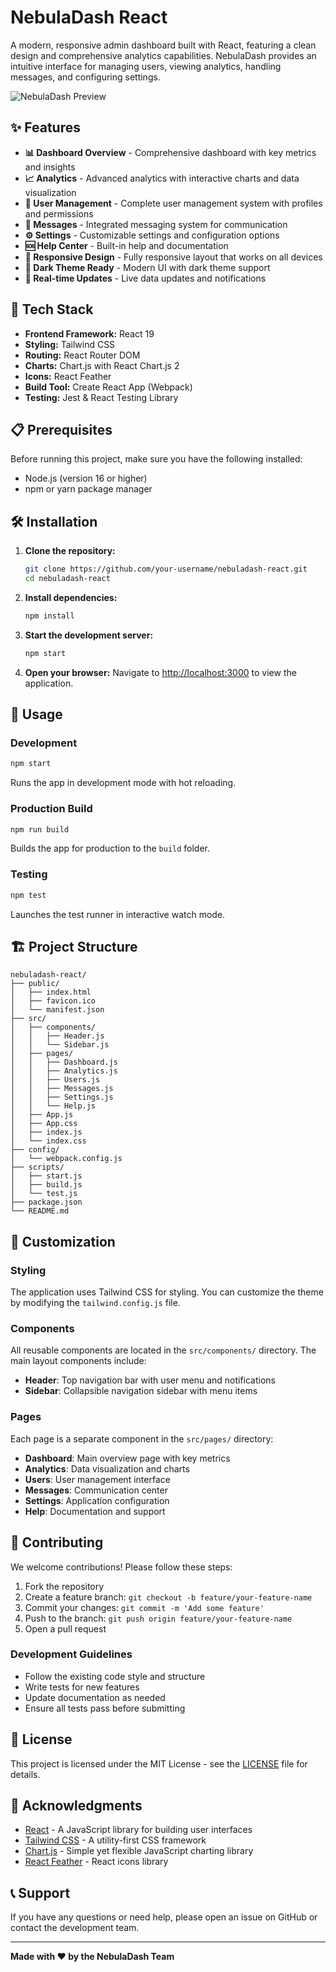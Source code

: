 # NebulaDash React

A modern, responsive admin dashboard built with React, featuring a clean design and comprehensive analytics capabilities. NebulaDash provides an intuitive interface for managing users, viewing analytics, handling messages, and configuring settings.

![NebulaDash Preview](https://via.placeholder.com/800x400/1a1a2e/ffffff?text=NebulaDash+Dashboard)

## ✨ Features

- **📊 Dashboard Overview** - Comprehensive dashboard with key metrics and insights
- **📈 Analytics** - Advanced analytics with interactive charts and data visualization
- **👥 User Management** - Complete user management system with profiles and permissions
- **💬 Messages** - Integrated messaging system for communication
- **⚙️ Settings** - Customizable settings and configuration options
- **🆘 Help Center** - Built-in help and documentation
- **📱 Responsive Design** - Fully responsive layout that works on all devices
- **🌙 Dark Theme Ready** - Modern UI with dark theme support
- **🔄 Real-time Updates** - Live data updates and notifications

## 🚀 Tech Stack

- **Frontend Framework:** React 19
- **Styling:** Tailwind CSS
- **Routing:** React Router DOM
- **Charts:** Chart.js with React Chart.js 2
- **Icons:** React Feather
- **Build Tool:** Create React App (Webpack)
- **Testing:** Jest & React Testing Library

## 📋 Prerequisites

Before running this project, make sure you have the following installed:

- Node.js (version 16 or higher)
- npm or yarn package manager

## 🛠️ Installation

1. **Clone the repository:**
   ```bash
   git clone https://github.com/your-username/nebuladash-react.git
   cd nebuladash-react
   ```

2. **Install dependencies:**
   ```bash
   npm install
   ```

3. **Start the development server:**
   ```bash
   npm start
   ```

4. **Open your browser:**
   Navigate to [http://localhost:3000](http://localhost:3000) to view the application.

## 📖 Usage

### Development
```bash
npm start
```
Runs the app in development mode with hot reloading.

### Production Build
```bash
npm run build
```
Builds the app for production to the `build` folder.

### Testing
```bash
npm test
```
Launches the test runner in interactive watch mode.

## 🏗️ Project Structure

```
nebuladash-react/
├── public/
│   ├── index.html
│   ├── favicon.ico
│   └── manifest.json
├── src/
│   ├── components/
│   │   ├── Header.js
│   │   └── Sidebar.js
│   ├── pages/
│   │   ├── Dashboard.js
│   │   ├── Analytics.js
│   │   ├── Users.js
│   │   ├── Messages.js
│   │   ├── Settings.js
│   │   └── Help.js
│   ├── App.js
│   ├── App.css
│   ├── index.js
│   └── index.css
├── config/
│   └── webpack.config.js
├── scripts/
│   ├── start.js
│   ├── build.js
│   └── test.js
├── package.json
└── README.md
```

## 🎨 Customization

### Styling
The application uses Tailwind CSS for styling. You can customize the theme by modifying the `tailwind.config.js` file.

### Components
All reusable components are located in the `src/components/` directory. The main layout components include:
- **Header**: Top navigation bar with user menu and notifications
- **Sidebar**: Collapsible navigation sidebar with menu items

### Pages
Each page is a separate component in the `src/pages/` directory:
- **Dashboard**: Main overview page with key metrics
- **Analytics**: Data visualization and charts
- **Users**: User management interface
- **Messages**: Communication center
- **Settings**: Application configuration
- **Help**: Documentation and support

## 🤝 Contributing

We welcome contributions! Please follow these steps:

1. Fork the repository
2. Create a feature branch: `git checkout -b feature/your-feature-name`
3. Commit your changes: `git commit -m 'Add some feature'`
4. Push to the branch: `git push origin feature/your-feature-name`
5. Open a pull request

### Development Guidelines

- Follow the existing code style and structure
- Write tests for new features
- Update documentation as needed
- Ensure all tests pass before submitting

## 📄 License

This project is licensed under the MIT License - see the [LICENSE](LICENSE) file for details.

## 🙏 Acknowledgments

- [React](https://reactjs.org/) - A JavaScript library for building user interfaces
- [Tailwind CSS](https://tailwindcss.com/) - A utility-first CSS framework
- [Chart.js](https://www.chartjs.org/) - Simple yet flexible JavaScript charting library
- [React Feather](https://reactfeather.com/) - React icons library

## 📞 Support

If you have any questions or need help, please open an issue on GitHub or contact the development team.

---

**Made with ❤️ by the NebulaDash Team**
